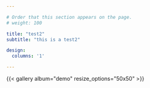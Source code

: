 ```yaml
---

# Order that this section appears on the page.
# weight: 100

title: "test2"
subtitle: "this is a test2"

design:
  columns: '1'

---
```


{{< gallery album="demo" resize_options="50x50" >}}
